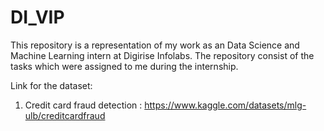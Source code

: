 # DI_VIP
This repository is a representation of my work as an Data Science and Machine Learning intern at Digirise Infolabs. The repository consist of the tasks which were assigned to me during the internship.

Link for the dataset:

1. Credit card fraud detection : https://www.kaggle.com/datasets/mlg-ulb/creditcardfraud 
